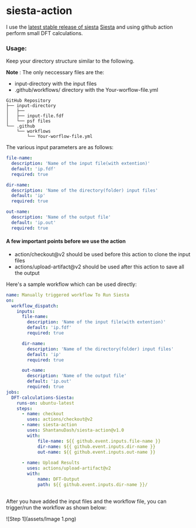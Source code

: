 # siesta-action 
I use the [latest stable release of siesta](https://gitlab.com/siesta-project/siesta/-/tree/rel-4.1) [Siesta](https://gitlab.com/siesta-project/siesta) and using github action perform small DFT calculations.
### Usage:
Keep your directory structure similar to the following. 

**Note** : The only neccessary files are the:
  - input-directory with the input files
  - .github/workflows/ directory with the Your-worflow-file.yml

```
GitHub Repository
├── input-directory
│   ├── 
│   ├── input-file.fdf
│   └── psf files
└── .github
    └── workflows
        └── Your-worflow-file.yml
```

The various input parameters are as follows:

```yaml
file-name:
  description: 'Name of the input file(with extention)'
  default: 'ip.fdf'
  required: true

dir-name:
  description: 'Name of the directory(folder) input files'
  default: 'ip'
  required: true

out-name:
  description: 'Name of the output file'
  default: 'ip.out'
  required: true
 ```
 #### A few important points before we use the action
 - action/checkout@v2 should be used before this action to clone the input files
 - actions/upload-artifact@v2 should be used after this action to save all the output

Here's a sample workflow which can be used directly:
```yaml
name: Manually triggered workflow To Run Siesta
on:
  workflow_dispatch:
    inputs:
      file-name:
        description: 'Name of the input file(with extention)'
        default: 'ip.fdf'
        required: true

      dir-name:
        description: 'Name of the directory(folder) input files'
        default: 'ip'
        required: true

      out-name:
        description: 'Name of the output file'
        default: 'ip.out'
        required: true
jobs:
  DFT-calculations-Siesta:
    runs-on: ubuntu-latest
    steps:
      - name: checkout
        uses: actions/checkout@v2
      - name: siesta-action
        uses: ShantanuDash/siesta-action@v1.0
        with:
            file-name: ${{ github.event.inputs.file-name }}
            dir-name: ${{ github.event.inputs.dir-name }}
            out-name: ${{ github.event.inputs.out-name }}
       
      - name: Upload Results
        uses: actions/upload-artifact@v2
        with:
            name: DFT-Output
            path: ${{ github.event.inputs.dir-name }}/
            
```

After you have added the input files and the workflow file, you can trigger/run the workflow as shown below:

![Step 1](assets/Image 1.png) 
